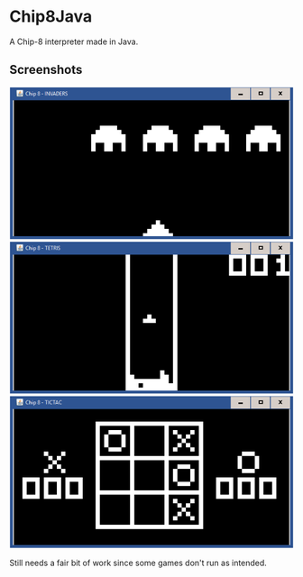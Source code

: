 # Chip8Java
A Chip-8 interpreter made in Java.

## Screenshots
![Space Invaders](Screenshots/java_2019-03-14_15-07-59.png)  
![Tetris](Screenshots/java_2019-03-14_15-09-53.png)  
![Tictac](Screenshots/java_2019-03-14_15-08-34.png)  

Still needs a fair bit of work since some games don't run as intended.
